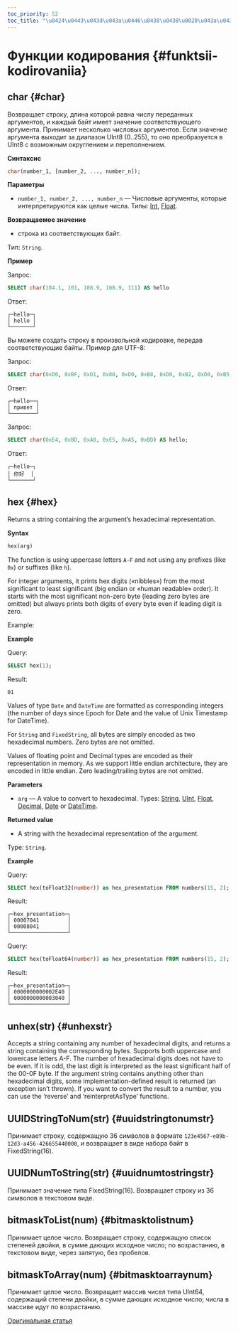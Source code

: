 ```yaml
---
toc_priority: 52
toc_title: "\u0424\u0443\u043d\u043a\u0446\u0438\u0438\u0020\u043a\u043e\u0434\u0438\u0440\u043e\u0432\u0430\u043d\u0438\u044f"
---
```


# Функции кодирования {#funktsii-kodirovaniia}

## char {#char}

Возвращает строку, длина которой равна числу переданных аргументов, и каждый байт имеет значение соответствующего аргумента. Принимает несколько числовых аргументов. Если значение аргумента выходит за диапазон UInt8 (0..255), то оно преобразуется в UInt8 с возможным округлением и переполнением.

**Синтаксис**

``` sql
char(number_1, [number_2, ..., number_n]);
```

**Параметры**

-   `number_1, number_2, ..., number_n` — Числовые аргументы, которые интерпретируются как целые числа. Типы: [Int](../../sql-reference/functions/encoding-functions.md), [Float](../../sql-reference/functions/encoding-functions.md).

**Возвращаемое значение**

-   строка из соответствующих байт.

Тип: `String`.

**Пример**

Запрос:

``` sql
SELECT char(104.1, 101, 108.9, 108.9, 111) AS hello
```

Ответ:

``` text
┌─hello─┐
│ hello │
└───────┘
```

Вы можете создать строку в произвольной кодировке, передав соответствующие байты. Пример для UTF-8:

Запрос:

``` sql
SELECT char(0xD0, 0xBF, 0xD1, 0x80, 0xD0, 0xB8, 0xD0, 0xB2, 0xD0, 0xB5, 0xD1, 0x82) AS hello;
```

Ответ:

``` text
┌─hello──┐
│ привет │
└────────┘
```

Запрос:

``` sql
SELECT char(0xE4, 0xBD, 0xA0, 0xE5, 0xA5, 0xBD) AS hello;
```

Ответ:

``` text
┌─hello─┐
│ 你好  │
└───────┘
```

## hex {#hex}

Returns a string containing the argument’s hexadecimal representation.

**Syntax**

``` sql
hex(arg)
```

The function is using uppercase letters `A-F` and not using any prefixes (like `0x`) or suffixes (like `h`).

For integer arguments, it prints hex digits («nibbles») from the most significant to least significant (big endian or «human readable» order). It starts with the most significant non-zero byte (leading zero bytes are omitted) but always prints both digits of every byte even if leading digit is zero.

Example:

**Example**

Query:

``` sql
SELECT hex(1);
```

Result:

``` text
01
```

Values of type `Date` and `DateTime` are formatted as corresponding integers (the number of days since Epoch for Date and the value of Unix Timestamp for DateTime).

For `String` and `FixedString`, all bytes are simply encoded as two hexadecimal numbers. Zero bytes are not omitted.

Values of floating point and Decimal types are encoded as their representation in memory. As we support little endian architecture, they are encoded in little endian. Zero leading/trailing bytes are not omitted.

**Parameters**

-   `arg` — A value to convert to hexadecimal. Types: [String](../../sql-reference/functions/encoding-functions.md), [UInt](../../sql-reference/functions/encoding-functions.md), [Float](../../sql-reference/functions/encoding-functions.md), [Decimal](../../sql-reference/functions/encoding-functions.md), [Date](../../sql-reference/functions/encoding-functions.md) or [DateTime](../../sql-reference/functions/encoding-functions.md).

**Returned value**

-   A string with the hexadecimal representation of the argument.

Type: `String`.

**Example**

Query:

``` sql
SELECT hex(toFloat32(number)) as hex_presentation FROM numbers(15, 2);
```

Result:

``` text
┌─hex_presentation─┐
│ 00007041         │
│ 00008041         │
└──────────────────┘
```

Query:

``` sql
SELECT hex(toFloat64(number)) as hex_presentation FROM numbers(15, 2);
```

Result:

``` text
┌─hex_presentation─┐
│ 0000000000002E40 │
│ 0000000000003040 │
└──────────────────┘
```

## unhex(str) {#unhexstr}

Accepts a string containing any number of hexadecimal digits, and returns a string containing the corresponding bytes. Supports both uppercase and lowercase letters A-F. The number of hexadecimal digits does not have to be even. If it is odd, the last digit is interpreted as the least significant half of the 00-0F byte. If the argument string contains anything other than hexadecimal digits, some implementation-defined result is returned (an exception isn’t thrown).
If you want to convert the result to a number, you can use the ‘reverse’ and ‘reinterpretAsType’ functions.

## UUIDStringToNum(str) {#uuidstringtonumstr}

Принимает строку, содержащую 36 символов в формате `123e4567-e89b-12d3-a456-426655440000`, и возвращает в виде набора байт в FixedString(16).

## UUIDNumToString(str) {#uuidnumtostringstr}

Принимает значение типа FixedString(16). Возвращает строку из 36 символов в текстовом виде.

## bitmaskToList(num) {#bitmasktolistnum}

Принимает целое число. Возвращает строку, содержащую список степеней двойки, в сумме дающих исходное число; по возрастанию, в текстовом виде, через запятую, без пробелов.

## bitmaskToArray(num) {#bitmasktoarraynum}

Принимает целое число. Возвращает массив чисел типа UInt64, содержащий степени двойки, в сумме дающих исходное число; числа в массиве идут по возрастанию.

[Оригинальная статья](https://clickhouse.tech/docs/ru/query_language/functions/encoding_functions/) <!--hide-->
